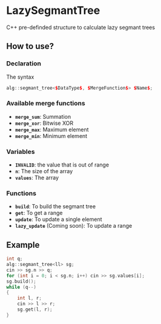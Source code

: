 # LazySegmantTree
C++ pre-definded structure to calculate lazy segmant trees

## How to use?
### Declaration
The syntax
```c++
alg::segmant_tree<$DataType$, $MergeFunction$> $Name$;
```

### Available merge functions
- **`merge_sum`**: Summation
- **`merge_xor`**: Bitwise XOR
- **`merge_max`**: Maximum element
- **`merge_min`**: Minimum element

### Variables
- **`INVALID`**: the value that is out of range
- **`n`**: The size of the array
- **`values`**: The array

### Functions
- **`build`**: To build the segmant tree
- **`get`**: To get a range
- **`update`**: To update a single element
- **`lazy_update`** (Coming soon): To update a range

## Example
```c++
int q;
alg::segmant_tree<ll> sg;
cin >> sg.n >> q;
for (int i = 0; i < sg.n; i++) cin >> sg.values[i];
sg.build();
while (q--)
{
	int l, r;
	cin >> l >> r;
	sg.get(l, r);
}
```
